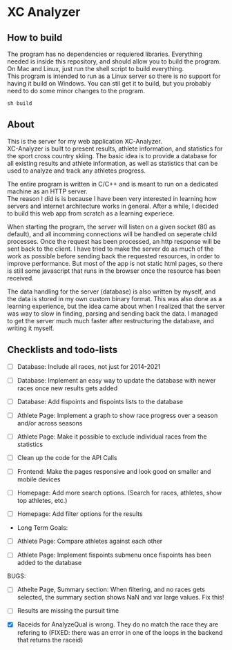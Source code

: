
# XC Analyzer  
  
## How to build
The program has no dependencies or requiered libraries. Everything needed is inside this repository, and should allow you to build the program. On Mac and Linux, just run the shell script to build everything.  
This program is intended to run as a Linux server so there is no support for having it build on Windows. You can stil get it to build, but you probably need to do some minor changes to the program.  
  
```  
sh build
```  
  

## About
This is the server for my web application XC-Analyzer.  
XC-Analyzer is built to present results, athlete information, and statistics for the sport cross country skiing.
The basic idea is to provide a database for all existing results and athlete information, as well as statistics that can be used to analyze and track any athletes progress.  
  
The entire program is written in C/C++ and is meant to run on a dedicated machine as an HTTP server.  
The reason I did is is because I have been very interested in learning how servers and internet architecture works in general. After a while, I decided to build this web app from scratch as a learning experiece.  
  
When starting the program, the server will listen on a given socket (80 as default), and all incomming connections will be handled on seperate child processes. Once the request has been processed, an http response will be sent back to the client. I have tried to make the server do as much of the work as possible before sending back the requested resources, in order to improve performance. But most of the app is not static html pages, so there is still some javascript that runs in the browser once the resource has been received.  
  
The data handling for the server (database) is also written by myself, and the data is stored in my own custom binary format. This was also done as a learning experience, but the idea came about when I realized that the server was way to slow in finding, parsing and sending back the data. I managed to get the server much much faster after restructuring the database, and writing it myself.
  


## Checklists and todo-lists
  
 * [ ] Database: Include all races, not just for 2014-2021
 * [ ] Database: Implement an easy way to update the database with newer races once new results gets added
 * [ ] Database: Add fispoints and fispoints lists to the database
  
 * [ ] Athlete Page: Implement a graph to show race progress over a season and/or across seasons
 * [ ] Athlete Page: Make it possible to exclude individual races from the statistics     
  
 * [ ] Clean up the code for the API Calls
 * [ ] Frontend: Make the pages responsive and look good on smaller and mobile devices  
 * [ ] Homepage: Add more search options. (Search for races, athletes, show top athletes, etc.)    
 * [ ] Homepage: Add filter options for the results  
  
 * Long Term Goals:  
 * [ ] Athlete Page: Compare athletes against each other  
 * [ ] Athlete Page: Implement fispoints submenu once fispoints has been added to the database


BUGS:  
 * [ ] Athelte Page, Summary section: When filtering, and no races gets selected, the summary section shows NaN and var large values. Fix this!    
 * [ ] Results are missing the pursuit time  
 * [X] Raceids for AnalyzeQual is wrong. They do no match the race they are refering to (FIXED: there was an error in one of the loops in the backend that returns the raceid)  


  

